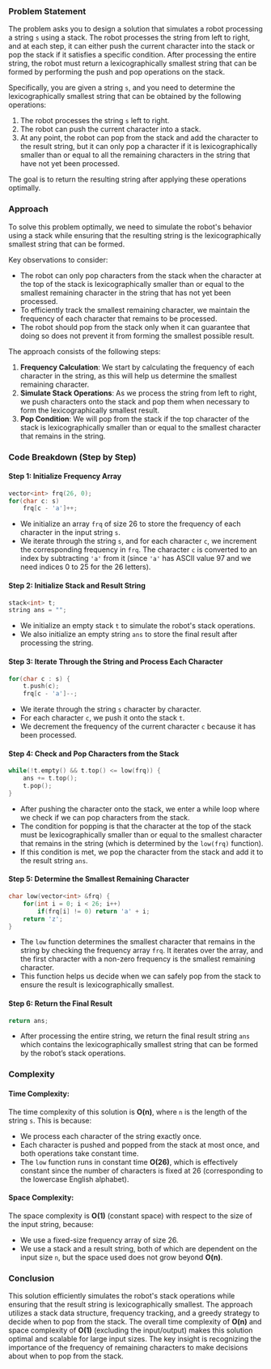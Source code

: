 ### Problem Statement

The problem asks you to design a solution that simulates a robot processing a string `s` using a stack. The robot processes the string from left to right, and at each step, it can either push the current character into the stack or pop the stack if it satisfies a specific condition. After processing the entire string, the robot must return a lexicographically smallest string that can be formed by performing the push and pop operations on the stack.

Specifically, you are given a string `s`, and you need to determine the lexicographically smallest string that can be obtained by the following operations:
1. The robot processes the string `s` left to right.
2. The robot can push the current character into a stack.
3. At any point, the robot can pop from the stack and add the character to the result string, but it can only pop a character if it is lexicographically smaller than or equal to all the remaining characters in the string that have not yet been processed.

The goal is to return the resulting string after applying these operations optimally.

### Approach

To solve this problem optimally, we need to simulate the robot's behavior using a stack while ensuring that the resulting string is the lexicographically smallest string that can be formed.

Key observations to consider:
- The robot can only pop characters from the stack when the character at the top of the stack is lexicographically smaller than or equal to the smallest remaining character in the string that has not yet been processed.
- To efficiently track the smallest remaining character, we maintain the frequency of each character that remains to be processed.
- The robot should pop from the stack only when it can guarantee that doing so does not prevent it from forming the smallest possible result.

The approach consists of the following steps:
1. **Frequency Calculation**: We start by calculating the frequency of each character in the string, as this will help us determine the smallest remaining character.
2. **Simulate Stack Operations**: As we process the string from left to right, we push characters onto the stack and pop them when necessary to form the lexicographically smallest result.
3. **Pop Condition**: We will pop from the stack if the top character of the stack is lexicographically smaller than or equal to the smallest character that remains in the string.

### Code Breakdown (Step by Step)

#### Step 1: Initialize Frequency Array

```cpp
vector<int> frq(26, 0);
for(char c: s)
    frq[c - 'a']++;
```

- We initialize an array `frq` of size 26 to store the frequency of each character in the input string `s`.
- We iterate through the string `s`, and for each character `c`, we increment the corresponding frequency in `frq`. The character `c` is converted to an index by subtracting `'a'` from it (since `'a'` has ASCII value 97 and we need indices 0 to 25 for the 26 letters).

#### Step 2: Initialize Stack and Result String

```cpp
stack<int> t;
string ans = "";
```

- We initialize an empty stack `t` to simulate the robot's stack operations.
- We also initialize an empty string `ans` to store the final result after processing the string.

#### Step 3: Iterate Through the String and Process Each Character

```cpp
for(char c : s) {
    t.push(c);
    frq[c - 'a']--;
```

- We iterate through the string `s` character by character.
- For each character `c`, we push it onto the stack `t`.
- We decrement the frequency of the current character `c` because it has been processed.

#### Step 4: Check and Pop Characters from the Stack

```cpp
while(!t.empty() && t.top() <= low(frq)) {
    ans += t.top();
    t.pop();
}
```

- After pushing the character onto the stack, we enter a while loop where we check if we can pop characters from the stack.
- The condition for popping is that the character at the top of the stack must be lexicographically smaller than or equal to the smallest character that remains in the string (which is determined by the `low(frq)` function).
- If this condition is met, we pop the character from the stack and add it to the result string `ans`.

#### Step 5: Determine the Smallest Remaining Character

```cpp
char low(vector<int> &frq) {
    for(int i = 0; i < 26; i++)
        if(frq[i] != 0) return 'a' + i;
    return 'z';
}
```

- The `low` function determines the smallest character that remains in the string by checking the frequency array `frq`. It iterates over the array, and the first character with a non-zero frequency is the smallest remaining character.
- This function helps us decide when we can safely pop from the stack to ensure the result is lexicographically smallest.

#### Step 6: Return the Final Result

```cpp
return ans;
```

- After processing the entire string, we return the final result string `ans` which contains the lexicographically smallest string that can be formed by the robot’s stack operations.

### Complexity

#### Time Complexity:
The time complexity of this solution is **O(n)**, where `n` is the length of the string `s`. This is because:
- We process each character of the string exactly once.
- Each character is pushed and popped from the stack at most once, and both operations take constant time.
- The `low` function runs in constant time **O(26)**, which is effectively constant since the number of characters is fixed at 26 (corresponding to the lowercase English alphabet).

#### Space Complexity:
The space complexity is **O(1)** (constant space) with respect to the size of the input string, because:
- We use a fixed-size frequency array of size 26.
- We use a stack and a result string, both of which are dependent on the input size `n`, but the space used does not grow beyond **O(n)**.

### Conclusion

This solution efficiently simulates the robot's stack operations while ensuring that the result string is lexicographically smallest. The approach utilizes a stack data structure, frequency tracking, and a greedy strategy to decide when to pop from the stack. The overall time complexity of **O(n)** and space complexity of **O(1)** (excluding the input/output) makes this solution optimal and scalable for large input sizes. The key insight is recognizing the importance of the frequency of remaining characters to make decisions about when to pop from the stack.